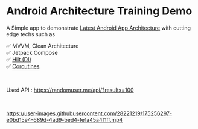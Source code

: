 # Android Architecture Training Demo

A Simple app to demonstrate [Latest Android App Architecture](https://developer.android.com/jetpack/guide) with cutting edge techs such as

✅ MVVM, Clean Architecture     \
✅ Jetpack Compose     \
✅ [Hilt (DI)](https://developer.android.com/training/dependency-injection/hilt-android)     \
✅ [Coroutines](https://developer.android.com/kotlin/coroutines)     

<br/>

Used API : https://randomuser.me/api/?results=100

<br/>



https://user-images.githubusercontent.com/28221219/175256297-e0bd15e4-689d-4ad9-bed4-fe1a45a4f1ff.mp4

